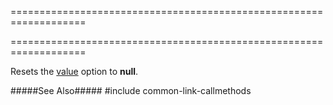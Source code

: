===================================================================
<!--handmade--><!--/handmade-->
===================================================================

<!--shortDescription-->
Resets the [value](/Documentation/ApiReference/UI_Widgets/dxNumberBox/Configuration/#value) option to **null**.
<!--/shortDescription-->

<!--fullDescription-->
#####See Also#####
#include common-link-callmethods
<!--/fullDescription-->

